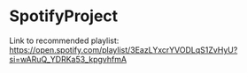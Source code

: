 # SpotifyProject

Link to recommended playlist: https://open.spotify.com/playlist/3EazLYxcrYVODLqS1ZvHyU?si=wARuQ_YDRKa53_kpgvhfmA

